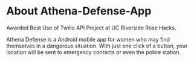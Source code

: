 # About Athena-Defense-App
Awarded Best Use of Twilio API Project at UC Riverside Rose Hacks.

Athena Defense is a Android mobile app for women who may find themselves in a dangerous situation. With just one click of a button, your location will be sent to emergency contacts or even the police station.
